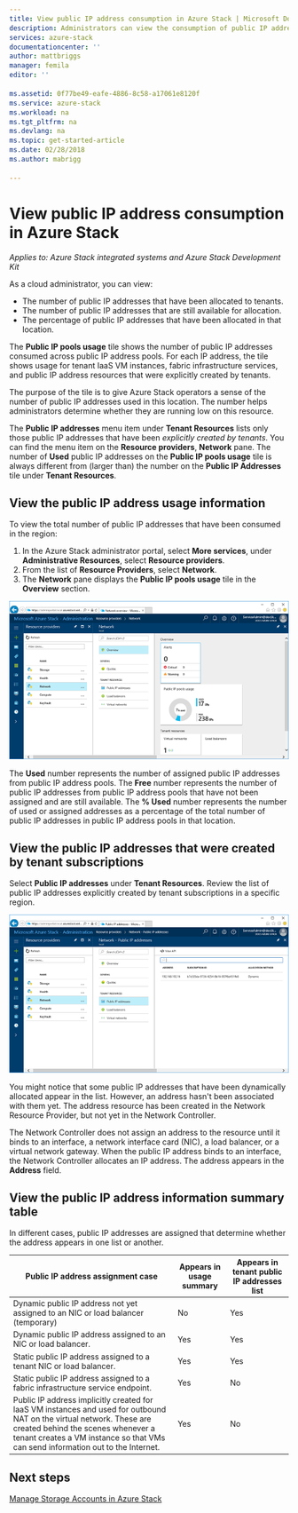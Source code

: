 ```yaml
---
title: View public IP address consumption in Azure Stack | Microsoft Docs
description: Administrators can view the consumption of public IP addresses in a region
services: azure-stack
documentationcenter: ''
author: mattbriggs
manager: femila
editor: ''

ms.assetid: 0f77be49-eafe-4886-8c58-a17061e8120f
ms.service: azure-stack
ms.workload: na
ms.tgt_pltfrm: na
ms.devlang: na
ms.topic: get-started-article
ms.date: 02/28/2018
ms.author: mabrigg

---
```

# View public IP address consumption in Azure Stack

*Applies to: Azure Stack integrated systems and Azure Stack Development Kit*

As a cloud administrator, you can view:
 - The number of public IP addresses that have been allocated to tenants.
 - The number of public IP addresses that are still available for allocation.
 - The percentage of public IP addresses that have been allocated in that location.

The **Public IP pools usage** tile shows the number of public IP addresses consumed across public IP address pools. For each IP address, the tile shows usage for tenant IaaS VM instances, fabric infrastructure services, and public IP address resources that were explicitly created by tenants.

The purpose of the tile is to give Azure Stack operators a sense of the number of public IP
addresses used in this location. The number helps administrators determine whether
they are running low on this resource.

The **Public IP addresses** menu item under **Tenant Resources** lists only those public IP addresses that have been *explicitly created by tenants*. You can find the menu item on the **Resource providers**, **Network** pane. The number of **Used** public IP addresses on the **Public IP pools usage** tile is always different from (larger than) the number on the **Public IP Addresses** tile
under **Tenant Resources**.

## View the public IP address usage information
To view the total number of public IP addresses that have been consumed
in the region:

1. In the Azure Stack administrator portal, select **More services**, under **Administrative Resources**, select **Resource providers**.
2. From the list of **Resource Providers**, select **Network**.
3. The **Network** pane displays the **Public IP pools usage** tile in the **Overview** section.

![Network Resource Provider pane](media/azure-stack-viewing-public-ip-address-consumption/image01.png)

The **Used** number represents the number of assigned public IP addresses from public IP address pools. The **Free** number represents the number of public IP addresses from public IP address pools that have not been assigned and are still available. The **% Used** number represents the number of used or assigned addresses as a percentage of the total number of public IP addresses in public IP address pools in that location.

## View the public IP addresses that were created by tenant subscriptions
Select **Public IP addresses** under **Tenant Resources**. Review the list of public IP addresses explicitly created by tenant subscriptions in a specific region.

![Tenant public IP addresses](media/azure-stack-viewing-public-ip-address-consumption/image02.png)

You might notice that some public IP addresses that have been dynamically allocated appear in the list. However, an address hasn't been associated with them yet. The address resource has been created in the Network Resource Provider, but not yet in the Network Controller.

The Network Controller does not assign an address to the resource until it
binds to an interface, a network interface card
(NIC), a load balancer, or a virtual network gateway. When the public IP
address binds to an interface, the Network Controller allocates an IP
address. The address appears in the **Address** field.

## View the public IP address information summary table
In different cases, public IP addresses are
assigned that determine whether the address appears in one
list or another.

| **Public IP address assignment case** | **Appears in usage summary** | **Appears in tenant public IP addresses list** |
| --- | --- | --- |
| Dynamic public IP address not yet assigned to an NIC or load balancer (temporary) |No |Yes |
| Dynamic public IP address assigned to an NIC or load balancer. |Yes |Yes |
| Static public IP address assigned to a tenant NIC or load balancer. |Yes |Yes |
| Static public IP address assigned to a fabric infrastructure service endpoint. |Yes |No |
| Public IP address implicitly created for IaaS VM instances and used for outbound NAT on the virtual network. These are created behind the scenes whenever a tenant creates a VM instance so that VMs can send information out to the Internet. |Yes |No |

## Next steps
[Manage Storage Accounts in Azure Stack](azure-stack-manage-storage-accounts.md)